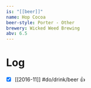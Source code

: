 ```yaml
---
is: "[[beer]]"
name: Hop Cocoa
beer-style: Porter - Other
brewery: Wicked Weed Brewing
abv: 6.5
---
```

# Log
- [x] [[2016-11]] #do/drink/beer 👍
